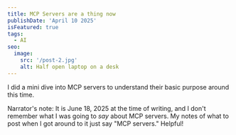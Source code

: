 ```yaml
---
title: MCP Servers are a thing now
publishDate: 'April 10 2025'
isFeatured: true
tags:
  - AI
seo:
  image:
    src: '/post-2.jpg'
    alt: Half open laptop on a desk
---
```


I did a mini dive into MCP servers to understand their basic purpose around this time.

Narrator's note: It is June 18, 2025 at the time of writing, and I don't remember what I was going to _say_ about MCP servers. My notes of what to post when I got around to it just say "MCP servers." Helpful!
